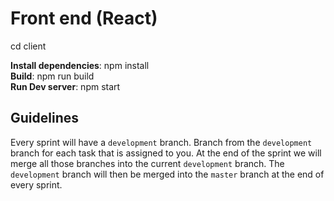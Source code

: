 <h1>Front end (React)</h1>

cd client

<b>Install dependencies</b>: npm install <br>
<b>Build</b>: npm run build <br>
<b>Run Dev server</b>: npm start <br>


## Guidelines
  Every sprint will have a `development` branch. Branch from the `development` branch for each task that is assigned to you. At the end of the sprint we will merge all those branches into the current `development` branch. The `development` branch will then be merged into the `master` branch at the end of every sprint.
